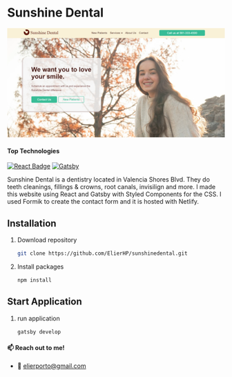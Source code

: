 # Sunshine Dental

![sunshine dental](./src/images/home-screenshot.png)

#### Top Technologies

[![React Badge](https://img.shields.io/badge/-React-61DBFB?style=for-the-badge&labelColor=black&logo=react&logoColor=61DBFB)](#) [![Gatsby](https://img.shields.io/badge/Gatsby-%23663399.svg?style=for-the-badge&logo=gatsby&logoColor=white)](#)

Sunshine Dental is a dentistry located in Valencia Shores Blvd. They do teeth cleanings, fillings & crowns, root canals, invisilign and more.
I made this website using React and Gatsby with Styled Components for the CSS. I used Formik to create the contact form and it is hosted with Netlify.

## Installation

1. Download repository
   ```bash
   git clone https://github.com/ElierHP/sunshinedental.git
   ```
2. Install packages
   ```bash
   npm install
   ```

## Start Application

1. run application
   ```bash
   gatsby develop
   ```

#### :mailbox: Reach out to me!

- :email: elierporto@gmail.com
